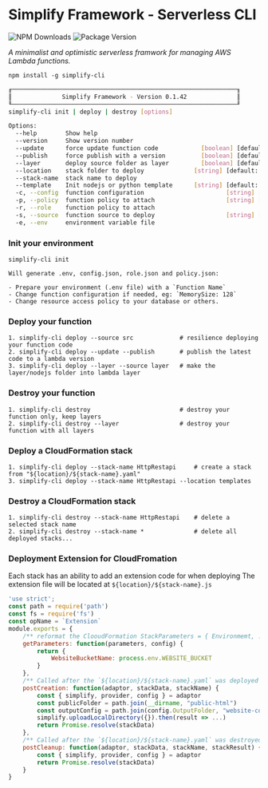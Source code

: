 # Simplify Framework - Serverless CLI

![NPM Downloads](https://img.shields.io/npm/dw/simplify-cli)
![Package Version](https://img.shields.io/github/package-json/v/simplify-framework/serverless?color=green)

*A minimalist and optimistic serverless framwork for managing AWS Lambda functions.*

`npm install -g simplify-cli`

```bash
╓───────────────────────────────────────────────────────────────╖
║              Simplify Framework - Version 0.1.42              ║
╙───────────────────────────────────────────────────────────────╜
simplify-cli init | deploy | destroy [options]

Options:
  --help        Show help                                              [boolean]
  --version     Show version number                                    [boolean]
  --update      force update function code            [boolean] [default: false]
  --publish     force publish with a version          [boolean] [default: false]
  --layer       deploy source folder as layer         [boolean] [default: false]
  --location    stack folder to deploy              [string] [default: "stacks"]
  --stack-name  stack name to deploy                                    [string]
  --template    Init nodejs or python template      [string] [default: "nodejs"]
  -c, --config  function configuration                       [string] [required]
  -p, --policy  function policy to attach                    [string] [required]
  -r, --role    function policy to attach                               [string]
  -s, --source  function source to deploy                    [string] [required]
  -e, --env     environment variable file                               [string]
 ```
  
### Init your environment

    simplify-cli init

    Will generate .env, config.json, role.json and policy.json:
    
    - Prepare your environment (.env file) with a `Function Name`
    - Change function configuration if needed, eg: `MemorySize: 128`
    - Change resource access policy to your database or others.

### Deploy your function

    1. simplify-cli deploy --source src             # resilience deploying your function code 
    2. simplify-cli deploy --update --publish       # publish the latest code to a lambda version
    3. simplify-cli deploy --layer --source layer   # make the layer/nodejs folder into lambda layer

### Destroy your function

    1. simplify-cli destroy                         # destroy your function only, keep layers
    2. simplify-cli destroy --layer                 # destroy your function with all layers

### Deploy a CloudFormation stack

    1. simplify-cli deploy --stack-name HttpRestapi     # create a stack from "${location}/${stack-name}.yaml"
    3. simplify-cli deploy --stack-name HttpRestapi --location templates

### Destroy a CloudFormation stack

    1. simplify-cli destroy --stack-name HttpRestapi    # delete a selected stack name
    2. simplify-cli destroy --stack-name *              # delete all deployed stacks...

### Deployment Extension for CloudFromation

Each stack has an ability to add an extension code for when deploying
The extension file will be located at `${location}/${stack-name}.js`

```Javascript
'use strict';
const path = require('path')
const fs = require('fs')
const opName = `Extension`
module.exports = {
    /** reformat the ClooudFormation StackParameters = { Environmemt, ...} */
    getParameters: function(parameters, config) {
        return {
            WebsiteBucketName: process.env.WEBSITE_BUCKET
        }
    },
    /** Called after the `${location}/${stack-name}.yaml` was deployed */
    postCreation: function(adaptor, stackData, stackName) {
        const { simplify, provider, config } = adaptor
        const publicFolder = path.join(__dirname, "public-html")
        const outputConfig = path.join(config.OutputFolder, "website-config.json")
        simplify.uploadLocalDirectory({}).then(result => ...)
        return Promise.resolve(stackData)
    },
    /** Called after the `${location}/${stack-name}.yaml` was destroyed  */
    postCleanup: function(adaptor, stackData, stackName, stackResult) {
        const { simplify, provider, config } = adaptor
        return Promise.resolve(stackData)
    }
}
```